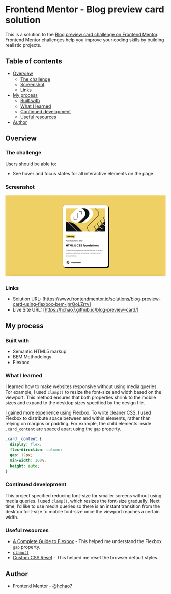# Frontend Mentor - Blog preview card solution

This is a solution to the [Blog preview card challenge on Frontend Mentor](https://www.frontendmentor.io/challenges/blog-preview-card-ckPaj01IcS). Frontend Mentor challenges help you improve your coding skills by building realistic projects. 

## Table of contents

- [Overview](#overview)
  - [The challenge](#the-challenge)
  - [Screenshot](#screenshot)
  - [Links](#links)
- [My process](#my-process)
  - [Built with](#built-with)
  - [What I learned](#what-i-learned)
  - [Continued development](#continued-development)
  - [Useful resources](#useful-resources)
- [Author](#author)

## Overview

### The challenge

Users should be able to:

- See hover and focus states for all interactive elements on the page

### Screenshot

![](./screenshot.png)

### Links

- Solution URL: [https://www.frontendmentor.io/solutions/blog-preview-card-using-flexbox-bem-jnrQoLZrrv]
- Live Site URL: [https://hchao7.github.io/blog-preview-card/]

## My process

### Built with

- Semantic HTML5 markup
- BEM Methodology
- Flexbox

### What I learned

I learned how to make websites responsive without using media queries. For example, I used `clamp()` to resize the font-size and width based on the viewport. This method ensures that both properties shrink to the mobile sizes and expand to the desktop sizes specified by the design file.

I gained more experience using Flexbox. To write cleaner CSS, I used Flexbox to distribute space between and within elements, rather than relying on margins or padding. For example, the child elements inside `.card_content` are spaced apart using the `gap` property.

```css
.card__content {
  display: flex;
  flex-direction: column;
  gap: 12px;
  min-width: 100%;
  height: auto;
}
```

### Continued development

This project specified reducing font-size for smaller screens without using media queries. I used `clamp()`, which resizes the font-size gradually. Next time, I’d like to use media queries so there is an instant transition from the desktop font-size to mobile font-size once the viewport reaches a certain width. 

### Useful resources

- [A Complete Guide to Flexbox](https://css-tricks.com/snippets/css/a-guide-to-flexbox/#aa-background) - This helped me understand the Flexbox `gap` property.
- [`clamp()`](https://developer.mozilla.org/en-US/docs/Web/CSS/clamp)
- [Custom CSS Reset](https://www.joshwcomeau.com/css/custom-css-reset/) - This helped me reset the browser default styles.

## Author

- Frontend Mentor - [@hchao7](https://www.frontendmentor.io/profile/hchao7)


